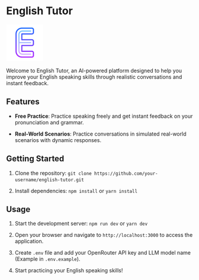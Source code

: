 # English Tutor

<img src="/public/logo.png" alt="English Tutor Logo" style="max-width: 100%; height: auto; text-align: center;">

<!-- ![English Tutor Logo](public/logo.png) -->

Welcome to English Tutor, an AI-powered platform designed to help you improve your English speaking skills through realistic conversations and instant feedback.

## Features

- **Free Practice**: Practice speaking freely and get instant feedback on your pronunciation and grammar.

- **Real-World Scenarios**: Practice conversations in simulated real-world scenarios with dynamic responses.

## Getting Started

1. Clone the repository: `git clone https://github.com/your-username/english-tutor.git`

2. Install dependencies: `npm install` or `yarn install`

## Usage

1. Start the development server: `npm run dev` or `yarn dev`

2. Open your browser and navigate to `http://localhost:3000` to access the application.

3. Create `.env` file and add your OpenRouter API key and LLM model name (Example in `.env.example`).

4. Start practicing your English speaking skills!
